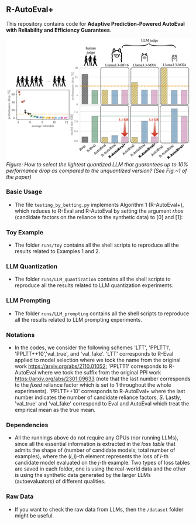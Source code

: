 ## R-AutoEval+

This repository contains code for **Adaptive Prediction-Powered AutoEval with Reliability and Efficiency Guarantees**.

![Model overview](LLM_quantization/overall.png)
*Figure: How to select the lightest quantized LLM that guarantees up to 10\% performance drop as compared to the unquantized version? (See Fig.~1 of the paper)*

### Basic Usage

- The file `testing_by_betting.py` implements Algorithm 1 (R-AutoEval+), which reduces to R-Eval and R-AutoEval by setting the argument *rhos* (candidate factors on the reliance to the synthetic data) to [0] and [1]:

### Toy Example
    
-  The folder `runs/toy` contains all the shell scripts to reproduce all the results related to Examples 1 and 2.

### LLM Quantization
    
-  The folder `runs/LLM_quantization` contains all the shell scripts to reproduce all the results related to LLM quantization experiments.

### LLM Prompting
    
-  The folder `runs/LLM_prompting` contains all the shell scripts to reproduce all the results related to LLM prompting experiments.

### Notations

- In the codes, we consider the following schemes 'LTT', 'PPLTT1', 'PPLTT++10','val_true', and 'val_fake'. 'LTT' corresponds to R-Eval applied to model selection where we took the name from the original work https://arxiv.org/abs/2110.01052; 'PPLTT1' corresponds to R-AutoEval where we took the suffix from the original PPI work https://arxiv.org/abs/2301.09633 (note that the last number corresponds to the *fixed* reliance factor which is set to 1 throughout the whole experiments). 'PPLTT++10' corresponds to R-AutoEval+ where the last number indicates the number of candidate reliance factors, $S$. Lastly, 'val_true' and 'val_fake' correspond to Eval and AutoEval which treat the empirical mean as the true mean.


### Dependencies 

- All the runnings above do not require any GPUs (nor running LLMs), since all the essential information is extracted in the *loss table* that admits the shape of (number of candidate models, total number of examples), where the $(i,j)$-th element represents the loss of $i$-th candidate model evaluated on the $j$-th example. Two types of loss tables are saved in each folder, one is using the real-world data and the other is using the synthetic data generated by the larger LLMs (autoevaluators) of different qualities. 

### Raw Data

- If you want to check the raw data from LLMs, then the `/dataset` folder might be useful.
